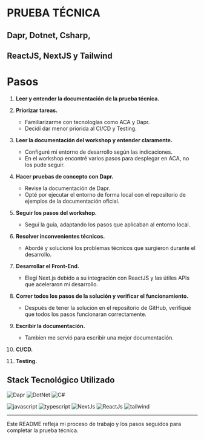 # PRUEBA TÉCNICA

## Dapr, Dotnet, Csharp, 
## ReactJS, NextJS y Tailwind

# Pasos

1. **Leer y entender la documentación de la prueba técnica.**

2. **Priorizar tareas.**
   - Familiarizarme con tecnologías como ACA y Dapr.
   - Decidí dar menor priorida al CI/CD y Testing.

3. **Leer la documentación del workshop y entender claramente.**
   - Configuré mi entorno de desarrollo según las indicaciones.
   - En el workshop encontré varios pasos para desplegar en ACA, no los pude seguir.

4. **Hacer pruebas de concepto con Dapr.**
   - Revise la documentación de Dapr.
   - Opté por ejecutar el entorno de forma local con el repositorio de ejemplos de la documentación oficial.

5. **Seguir los pasos del workshop.**
   - Seguí la guía, adaptando los pasos que aplicaban al entorno local.

6. **Resolver inconvenientes técnicos.**
   - Abordé y solucioné los problemas técnicos que surgieron durante el desarrollo.

7. **Desarrollar el Front-End.**
   - Elegí Next.js debido a su integración con ReactJS y las útiles APIs que aceleraron mi desarrollo.

8. **Correr todos los pasos de la solución y verificar el funcionamiento.**
   - Después de tener la solución en el repositorio de GitHub, verifiqué que todos los pasos funcionaran correctamente.

9. **Escribir la documentación.**
   - Tambien me servió para escribir una mejor documentación.

10. **CI/CD.**

11. **Testing.**

## Stack Tecnológico Utilizado


![Dapr](https://dapr.io/images/dapr.svg)
![DotNet](https://img.icons8.com/color/100/net-framework.png)
![C#](https://img.icons8.com/ios-filled/100/c-sharp-logo.png)

![javascript](https://img.icons8.com/color/100/javascript--v1.png)
![typescript](https://img.icons8.com/fluency/100/typescript--v1.png)
![NextJs](https://img.icons8.com/color/100/nextjs.png)
![ReactJs](https://img.icons8.com/officel/100/react.png)
![tailwind](https://img.icons8.com/color/100/tailwind_css.png)

--- 

Este README refleja mi proceso de trabajo y los pasos seguidos para completar la prueba técnica.
